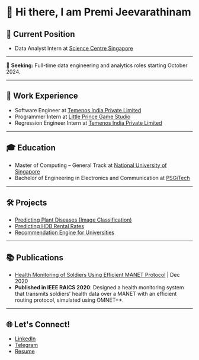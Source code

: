 # 👋 Hi there, I am Premi Jeevarathinam

## 🌟 Current Position
- Data Analyst Intern at [Science Centre Singapore](https://www.science.edu.sg/)
---

🚀 **Seeking:** Full-time data engineering and analytics roles starting October 2024.

---

## 💼 Work Experience
- Software Engineer at [Temenos India Private Limited](https://www.temenos.com/)
- Programmer Intern at [Little Prince Game Studio](https://littleprincestudio.com/) 
- Regression Engineer Intern at [Temenos India Private Limited](https://www.temenos.com/) 

---

## 🎓 Education
- Master of Computing – General Track  at [National University of Singapore](https://nus.edu.sg/)
- Bachelor of Engineering in Electronics and Communication at [PSGiTech](https://psgitech.ac.in/)
---

## 🛠️ Projects
- [Predicting Plant Diseases (Image Classification)](https://github.com/jpremijeev/IS5126-Hands-on-With-Applied-Analytics) 
- [Predicting HDB Rental Rates](https://github.com/jpremijeev/CS5228-Knowledge-Discrovery-and-Data-Mining) 
- [Recommendation Engine for Universities](https://github.com/jpremijeev/IT5006-Fundamentals-of-Data-Analytics) 
  
---

## 📚 Publications
- [Health Monitoring of Soldiers Using Efficient MANET Protocol](https://ieeexplore.ieee.org/document/9332510/) | Dec 2020
- **Published in IEEE RAICS 2020**: Designed a health monitoring system that transmits soldiers' health data over a MANET with an efficient routing protocol, simulated using OMNET++.

---

## 🌐 Let's Connect!
- [LinkedIn](https://www.linkedin.com/in/premi-j/)
- [Telegram](@premijeeva)
- [Resume](https://github.com/jpremijeev/jpremijeev/blob/main/Premi%20Jeevarathinam.pdf)
